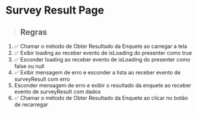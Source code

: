 # Survey Result Page

> ## Regras

1. ✅ Chamar o método de Obter Resultado da Enquete ao carregar a tela
2. ✅ Exibir loading ao receber evento de isLoading do presenter como true
3. ✅ Esconder loading ao receber evento de isLoading do presenter como false ou null
4. ✅ Exibir mensagem de erro e esconder a lista ao receber evento de surveyResult com erro
5. Esconder mensagem de erro e exibir o resultado da enquete ao receber evento de surveyResult com dados
6. ✅ Chamar o método de Obter Resultado da Enquete ao clicar no botão de recarregar
